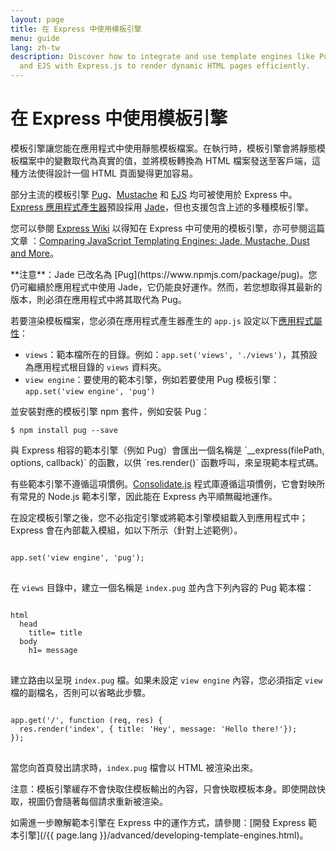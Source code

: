 ```yaml
---
layout: page
title: 在 Express 中使用模板引擎
menu: guide
lang: zh-tw
description: Discover how to integrate and use template engines like Pug, Handlebars,
  and EJS with Express.js to render dynamic HTML pages efficiently.
---
```


# 在 Express 中使用模板引擎

模板引擎讓您能在應用程式中使用靜態模板檔案。在執行時，模板引擎會將靜態模板檔案中的變數取代為真實的值，並將模板轉換為 HTML 檔案發送至客戶端，這種方法使得設計一個 HTML 頁面變得更加容易。

部分主流的模板引擎 [Pug](https://pugjs.org/api/getting-started.html)、[Mustache](https://www.npmjs.com/package/mustache) 和 [EJS](https://www.npmjs.com/package/ejs) 均可被使用於 Express 中。[Express 應用程式產生器](http://expressjs.com/en/starter/generator.html)預設採用 [Jade](https://www.npmjs.com/package/jade)，但也支援包含上述的多種模板引擎。

您可以參閱 [Express Wiki](https://github.com/expressjs/express/wiki#template-engines) 以得知在 Express 中可使用的模板引擎，亦可參閱這篇文章
：[Comparing JavaScript Templating Engines: Jade, Mustache, Dust and More](https://strongloop.com/strongblog/compare-javascript-templates-jade-mustache-dust/)。

<div class="doc-box doc-notice" markdown="1">
**注意**：Jade 已改名為 [Pug](https://www.npmjs.com/package/pug)。您仍可繼續於應用程式中使用 Jade，它仍能良好運作。然而，若您想取得其最新的版本，則必須在應用程式中將其取代為 Pug。
</div>

若要渲染模板檔案，您必須在應用程式產生器產生的 `app.js` 設定以下[應用程式屬性](http://expressjs.com/en/4x/api.html#app.set)：

- `views`：範本檔所在的目錄。例如：`app.set('views', './views')`，其預設為應用程式根目錄的 `views` 資料夾。
- `view engine`：要使用的範本引擎，例如若要使用 Pug 模板引擎：`app.set('view engine', 'pug')`

並安裝對應的模板引擎 npm 套件，例如安裝 Pug：

```console
$ npm install pug --save
```

<div class="doc-box doc-notice" markdown="1">
與 Express 相容的範本引擎（例如 Pug）會匯出一個名稱是 `__express(filePath, options, callback)` 的函數，以供 `res.render()` 函數呼叫，來呈現範本程式碼。

有些範本引擎不遵循這項慣例。[Consolidate.js](https://www.npmjs.org/package/consolidate) 程式庫遵循這項慣例，它會對映所有常見的 Node.js 範本引擎，因此能在 Express 內平順無礙地運作。

</div>

在設定模板引擎之後，您不必指定引擎或將範本引擎模組載入到應用程式中；Express 會在內部載入模組，如以下所示（針對上述範例）。

<pre>
<code class="language-javascript" translate="no">
app.set('view engine', 'pug');
</code>
</pre>

在 `views` 目錄中，建立一個名稱是 `index.pug` 並內含下列內容的 Pug 範本檔：

<pre>
<code class="language-javascript" translate="no">
html
  head
    title= title
  body
    h1= message
</code>
</pre>

建立路由以呈現 `index.pug` 檔。如果未設定 `view engine` 內容，您必須指定 `view` 檔的副檔名，否則可以省略此步驟。

<pre>
<code class="language-javascript" translate="no">
app.get('/', function (req, res) {
  res.render('index', { title: 'Hey', message: 'Hello there!'});
});
</code>
</pre>

當您向首頁發出請求時，`index.pug` 檔會以 HTML 被渲染出來。

注意：模板引擎緩存不會快取住模板輸出的內容，只會快取模板本身。即使開啟快取，視圖仍會隨著每個請求重新被渲染。

如需進一步瞭解範本引擎在 Express 中的運作方式，請參閱：[開發 Express 範本引擎](/{{ page.lang }}/advanced/developing-template-engines.html)。
